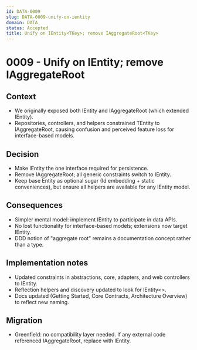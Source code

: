 ```yaml
---
id: DATA-0009
slug: DATA-0009-unify-on-ientity
domain: DATA
status: Accepted
title: Unify on IEntity<TKey>; remove IAggregateRoot<TKey>
---
```


# 0009 - Unify on IEntity<TKey>; remove IAggregateRoot<TKey>

## Context

- We originally exposed both IEntity<TKey> and IAggregateRoot<TKey> (which extended IEntity<TKey>).
- Repositories, controllers, and helpers constrained TEntity to IAggregateRoot<TKey>, causing confusion and perceived feature loss for interface-based models.

## Decision

- Make IEntity<TKey> the one interface required for persistence.
- Remove IAggregateRoot<TKey>; all generic constraints switch to IEntity<TKey>.
- Keep base Entity<TEntity> as optional sugar (Id embedding + static conveniences), but ensure all helpers are available for any IEntity model.

## Consequences

- Simpler mental model: implement IEntity<TKey> to participate in data APIs.
- No lost functionality for interface-based models; extensions now target IEntity<TKey>.
- DDD notion of "aggregate root" remains a documentation concept rather than a type.

## Implementation notes

- Updated constraints in abstractions, core, adapters, and web controllers to IEntity.
- Reflection helpers and discovery updated to look for IEntity<>.
- Docs updated (Getting Started, Core Contracts, Architecture Overview) to reflect new naming.

## Migration

- Greenfield: no compatibility layer needed. If any external code referenced IAggregateRoot, replace with IEntity.
